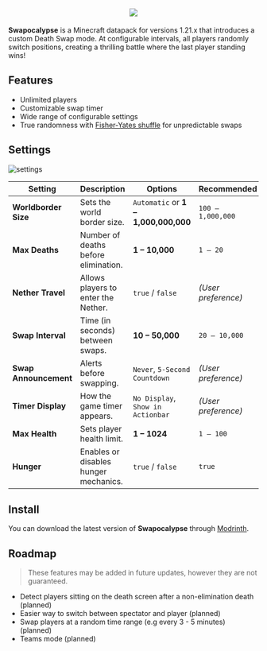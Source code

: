 <h1 align="center">
  <img src="https://github.com/user-attachments/assets/fd111eab-3356-4244-a74c-4509a1ef92c8" />
</h1>

**Swapocalypse** is a Minecraft datapack for versions 1.21.x that introduces a custom Death Swap mode. At configurable intervals, all players randomly switch positions, creating a thrilling battle where the last player standing wins!

## Features

- Unlimited players
- Customizable swap timer
- Wide range of configurable settings
- True randomness with [Fisher-Yates shuffle](https://en.wikipedia.org/wiki/Fisher%E2%80%93Yates_shuffle) for unpredictable swaps

## Settings  

![settings](https://github.com/user-attachments/assets/00ce63c1-a18f-45e1-8c8b-bf804923fd9d)  

| Setting               | Description                                | Options                              | Recommended |
|-----------------------|--------------------------------------------|--------------------------------------|-------------|
| **Worldborder Size**  | Sets the world border size.               | `Automatic` or **1 – 1,000,000,000** | `100 – 1,000,000` |
| **Max Deaths**        | Number of deaths before elimination.      | **1 – 10,000**                      | `1 – 20`    |
| **Nether Travel**     | Allows players to enter the Nether.       | `true` / `false`              | *(User preference)* |
| **Swap Interval**     | Time (in seconds) between swaps.          | **10 – 50,000**                     | `20 – 10,000` |
| **Swap Announcement** | Alerts before swapping.                   | `Never`, `5-Second Countdown`         | *(User preference)* |
| **Timer Display**     | How the game timer appears.               | `No Display`, `Show in Actionbar`               | *(User preference)* |
| **Max Health**        | Sets player health limit.                 | **1 – 1024**                        | `1 – 100`   |
| **Hunger**            | Enables or disables hunger mechanics.     | `true` / `false`              | `true` |

## Install

You can download the latest version of **Swapocalypse** through [Modrinth](https://modrinth.com/project/swapocalypse).

## Roadmap
> These features may be added in future updates, however they are not guaranteed.
- Detect players sitting on the death screen after a non-elimination death (planned)
- Easier way to switch between spectator and player (planned)
- Swap players at a random time range (e.g every 3 - 5 minutes) (planned)
- Teams mode (planned)
